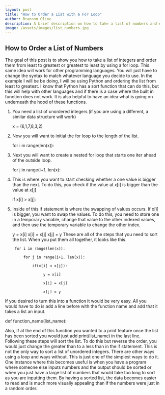 ```yaml
---
layout: post
title: "How to Order a List with a For Loop"
author: Brannon Olive
description: A brief description on how to take a list of numbers and order them from least to greatest or greatest to least.
image: /assets/images/list_numbers.jpg
---
```


## How to Order a List of Numbers
The goal of this post is to show you how to take a list of integers and order them from least to greatest or greatest to least by using a for loop. This same idea will work for other programming languages. You will just have to change the syntax to match whatever language you decide to use. In the example I will be be doing, I will be using Python and ordering the list from least to greatest. I know that Python has a sort function that can do this, but this will help with other languages and if there is a case where the built in function does not work. It is also helpful to have an idea what is going on underneath the hood of these functions. 

1. You need a list of unordered integers (if you are using a different, a similar data structure will work)

    x = (6,1,7,8,3,2)
2. Now you will want to initial the for loop to the length of the list.

    for i in range(len(x)):
3. Next you will want to create a nested for loop that starts one iter ahead of the outside loop. 

    for j in range(i+1, len(x):
4. This is where you want to start checking whether a one value is bigger than the next. To do this, you check if the value at x[i] is bigger than the value at x[j]

    if x[i] > x[j]:
5. Inside of this if statement is where the swapping of values occurs. If x[i] is bigger, you want to swap the values. To do this, you need to store one in a temporary variable, change that value to the other indexed values, and then use the temporary variable to change the other index.

    y = x[i]
    x[i] = x[j]
    x[j] = y
These are all of the steps that you need to sort the list. When you put them all together, it looks like this.

        for i in range(len(x)):
    
            for j in range(i+1, len(x)):
    
                if(x[i] < x[j]):
        
                     y = x[i]
            
                     x[i] = x[j]
            
                     x[j] = y
           
If you desired to turn this into a function it would be very easy. All you would have to do is add a line before with the function name and add that it takes a list an input. 

def function_name(list_name):

Also, if at the end of this function you wanted to a print feature once the list has been sorted you would just add print(list_name) in the last line.
Following these steps will sort the list. To do this but reverse the order, you would just change the greater than to a less than in the if statement. This is not the only way to sort a list of unordered integers. There are other ways using a loop and ways without. This is just one of the simplest ways to do it.
One instance where this becomes useful is when you have a program where someone else inputs numbers and the output should be sorted or when you just have a large list of numbers that would take too long to sort as you are inputting them. By having a sorted list, the data becomes easier to read and is much more visually appealing than if the numbers were just in a random order.
